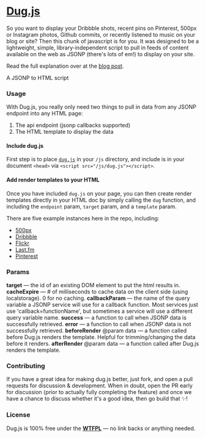 # [Dug.js](http://rog.ie/blog/dugjs-a-jsonp-to-html-script)

So you want to display your Dribbble shots, recent pins on Pinterest, 500px or Instagram photos, Github commits, or recently listened to music on your blog or site? Then this chunk of javascript is for you. It was designed to be a lightweight, simple, library-independent script to pull in feeds of content available on the web as JSONP (there's lots of em!) to display on your site.

Read the full explanation over at the [blog post](http://rog.ie/blog/dugjs-a-jsonp-to-html-script).

A JSONP to HTML script

### Usage

With Dug.js, you really only need two things to pull in data from any JSONP endpoint into any HTML page:

1. The api endpoint (jsonp callbacks supported)
2. The HTML template to display the data

#### Include dug.js

First step is to place [`dug.js`](dug.js) in your `/js` directory, and include is in your document `<head>` via `<script src="/js/dug.js"></script>`.

#### Add render templates to your HTML

Once you have included `dug.js` on your page, you can then create render templates directly in your HTML doc by simply calling the `dug` function, and including the `endpoint` param, `target` param, and a `template` param.

There are five example instances here in the repo, including:
- [500px](500px.html)
- [Dribbble](dribbble.html)
- [Flickr](flickr.html)
- [Last.fm](last.fm.html)
- [Pinterest](pinterest.html)

### Params

**target** — the id of an existing DOM element to put the html results in.
**cacheExpire** — # of milliseconds to cache data on the client side (using localstorage). 0 for no caching.
**callbackParam** — the name of the query variable a JSONP service will use for a callback function. Most services just use 'callback=functionName', but sometimes a service will use a different query variable name.
**success** — a function to call when JSONP data is successfully retrieved.
**error** — a function to call when JSONP data is not successfully retrieved.
**beforeRender** @param data — a function called before Dug.js renders the template. Helpful for trimming/changing the data before it renders.
**afterRender** @param data — a function called after Dug.js renders the template.

### Contributing

If you have a great idea for making dug.js better, just fork, and open a pull requests for discussion & development. When in doubt, open the PR early for discussion (prior to actually fully completing the feature) and once we have a chance to discuss whether it's a good idea, then go build that :sparkles:!

### License

Dug.js is 100% free under the **[WTFPL](http://en.wikipedia.org/wiki/WTFPL)** — no link backs or anything needed.